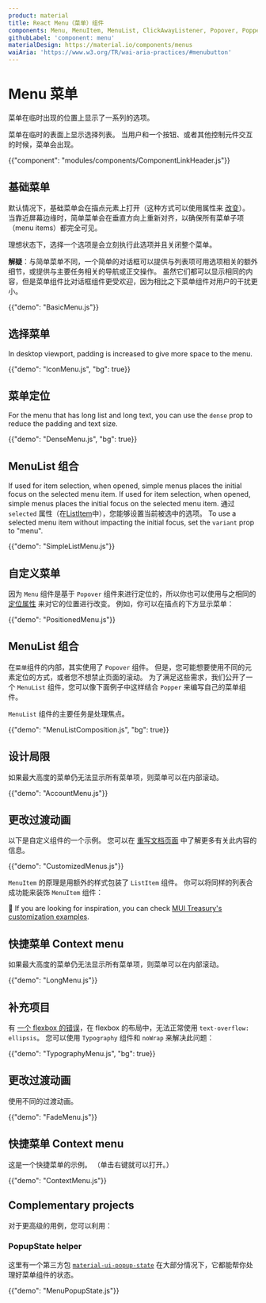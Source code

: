 ```yaml
---
product: material
title: React Menu（菜单）组件
components: Menu, MenuItem, MenuList, ClickAwayListener, Popover, Popper
githubLabel: 'component: menu'
materialDesign: https://material.io/components/menus
waiAria: 'https://www.w3.org/TR/wai-aria-practices/#menubutton'
---
```


# Menu 菜单

<p class="description">菜单在临时出现的位置上显示了一系列的选项。</p>

菜单在临时的表面上显示选择列表。 当用户和一个按钮、或者其他控制元件交互的时候，菜单会出现。

{{"component": "modules/components/ComponentLinkHeader.js"}}

## 基础菜单

默认情况下，基础菜单会在描点元素上打开（这种方式可以使用属性来 [改变](#menu-positioning)）。 当靠近屏幕边缘时，简单菜单会在垂直方向上重新对齐，以确保所有菜单子项（menu items）都完全可见。

理想状态下，选择一个选项是会立刻执行此选项并且关闭整个菜单。

**解疑**：与简单菜单不同，一个简单的对话框可以提供与列表项可用选项相关的额外细节，或提供与主要任务相关的导航或正交操作。 虽然它们都可以显示相同的内容，但是菜单组件比对话框组件更受欢迎，因为相比之下菜单组件对用户的干扰更小。

{{"demo": "BasicMenu.js"}}

## 选择菜单

In desktop viewport, padding is increased to give more space to the menu.

{{"demo": "IconMenu.js", "bg": true}}

## 菜单定位

For the menu that has long list and long text, you can use the `dense` prop to reduce the padding and text size.

{{"demo": "DenseMenu.js", "bg": true}}

## MenuList 组合

If used for item selection, when opened, simple menus places the initial focus on the selected menu item. If used for item selection, when opened, simple menus places the initial focus on the selected menu item. 通过 `selected` 属性（在[ListItem](/material/api/list-item/)中），您能够设置当前被选中的选项。 To use a selected menu item without impacting the initial focus, set the `variant` prop to "menu".

{{"demo": "SimpleListMenu.js"}}

## 自定义菜单

因为 `Menu` 组件是基于 `Popover` 组件来进行定位的，所以你也可以使用与之相同的 [定位属性](/material/react-popover/#anchor-playground) 来对它的位置进行改变。 例如，你可以在描点的下方显示菜单：

{{"demo": "PositionedMenu.js"}}

## MenuList 组合

在`菜单`组件的内部，其实使用了 `Popover` 组件。 但是，您可能想要使用不同的元素定位的方式，或者您不想禁止页面的滚动。 为了满足这些需求，我们公开了一个 `MenuList` 组件，您可以像下面例子中这样结合 `Popper` 来编写自己的菜单组件。

`MenuList` 组件的主要任务是处理焦点。

{{"demo": "MenuListComposition.js", "bg": true}}

## 设计局限

如果最大高度的菜单仍无法显示所有菜单项，则菜单可以在内部滚动。

{{"demo": "AccountMenu.js"}}

## 更改过渡动画

以下是自定义组件的一个示例。 您可以在 [重写文档页面](/material/customization/how-to-customize/) 中了解更多有关此内容的信息。

{{"demo": "CustomizedMenus.js"}}

`MenuItem` 的原理是用额外的样式包装了 `ListItem` 组件。 你可以将同样的列表合成功能来装饰 `MenuItem` 组件：

🎨 If you are looking for inspiration, you can check [MUI Treasury's customization examples](https://mui-treasury.com/styles/menu/).

## 快捷菜单 Context menu

如果最大高度的菜单仍无法显示所有菜单项，则菜单可以在内部滚动。

{{"demo": "LongMenu.js"}}

## 补充项目

有 [一个 flexbox 的错误](https://bugs.chromium.org/p/chromium/issues/detail?id=327437)，在 flexbox 的布局中，无法正常使用 `text-overflow: ellipsis`。 您可以使用 `Typography` 组件和 `noWrap` 来解决此问题：

{{"demo": "TypographyMenu.js", "bg": true}}

## 更改过渡动画

使用不同的过渡动画。

{{"demo": "FadeMenu.js"}}

## 快捷菜单 Context menu

这是一个快捷菜单的示例。 （单击右键就可以打开。）

{{"demo": "ContextMenu.js"}}

## Complementary projects

对于更高级的用例，您可以利用：

### PopupState helper

这里有一个第三方包 [`material-ui-popup-state`](https://github.com/jcoreio/material-ui-popup-state) 在大部分情况下，它都能帮你处理好菜单组件的状态。

{{"demo": "MenuPopupState.js"}}
